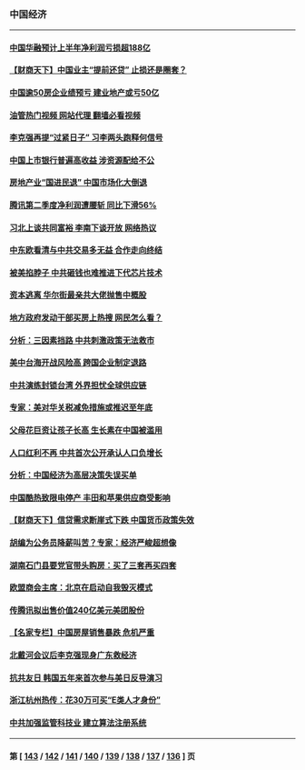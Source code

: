 ### 中国经济
---
#### [中国华融预计上半年净利润亏损超188亿](../../pages/ncid283/n13804756.md?08181245) 
#### [【财商天下】中国业主“提前还贷” 止损还是圈套？](../../pages/ncid283/n13804614.md?08181245) 
#### [中国逾50房企业绩预亏 建业地产或亏50亿](../../pages/ncid283/n13804771.md?08181245) 
#### [油管热门视频 网站代理 翻墙必看视频](http://209.222.30.114:81/youtube.html?08181245)
#### [李克强再提“过紧日子” 习李两头跑释何信号](../../pages/ncid283/n13804616.md?08181245) 
#### [中国上市银行普遍高收益 涉资源配给不公](../../pages/ncid283/n13804794.md?08181245) 
#### [房地产业“国进民退” 中国市场化大倒退](../../pages/ncid283/n13804783.md?08181245) 
#### [腾讯第二季度净利润遭腰斩 同比下滑56%](../../pages/ncid283/n13804704.md?08181245) 
#### [习北上谈共同富裕 李南下谈开放 网络热议](../../pages/ncid283/n13804645.md?08181245) 
#### [中东欧看清与中共交易多无益 合作走向终结](../../pages/ncid283/n13804541.md?08181245) 
#### [被美掐脖子 中共砸钱也难推进下代芯片技术](../../pages/ncid283/n13804047.md?08181245) 
#### [资本逃离 华尔街最亲共大佬抛售中概股](../../pages/ncid283/n13804155.md?08181245) 
#### [地方政府发动干部买房上热搜 网民怎么看？](../../pages/ncid283/n13804322.md?08181245) 
#### [分析：三因素挡路 中共刺激政策无法救市](../../pages/ncid283/n13804430.md?08181245) 
#### [美中台海开战风险高 跨国企业制定退路](../../pages/ncid283/n13804488.md?08181245) 
#### [中共演练封锁台湾 外界担忧全球供应链](../../pages/ncid283/n13804395.md?08181245) 
#### [专家：美对华关税减免措施或推迟至年底](../../pages/ncid283/n13804428.md?08181245) 
#### [父母花巨资让孩子长高 生长素在中国被滥用](../../pages/ncid283/n13804209.md?08181245) 
#### [人口红利不再 中共首次公开承认人口负增长](../../pages/ncid283/n13804153.md?08181245) 
#### [分析：中国经济为高层决策失误买单](../../pages/ncid283/n13803888.md?08181245) 
#### [中国酷热致限电停产 丰田和苹果供应商受影响](../../pages/ncid283/n13803914.md?08181245) 
#### [【财商天下】信贷需求断崖式下跌 中国货币政策失效](../../pages/ncid283/n13803974.md?08181245) 
#### [胡编为公务员降薪叫苦？专家：经济严峻超想像](../../pages/ncid283/n13803936.md?08181245) 
#### [湖南石门县要党官带头购房：买了三套再买四套](../../pages/ncid283/n13803897.md?08181245) 
#### [欧盟商会主席：北京在启动自我毁灭模式](../../pages/ncid283/n13803322.md?08181245) 
#### [传腾讯拟出售价值240亿美元美团股份](../../pages/ncid283/n13803884.md?08181245) 
#### [【名家专栏】中国房屋销售暴跌 危机严重](../../pages/ncid283/n13803785.md?08181245) 
#### [北戴河会议后李克强现身广东救经济](../../pages/ncid283/n13803818.md?08181245) 
#### [抗共友日 韩国五年来首次参与美日反导演习](../../pages/ncid283/n13803746.md?08181245) 
#### [浙江杭州热传：花30万可买“E类人才身份”](../../pages/ncid283/n13803543.md?08181245) 
#### [中共加强监管科技业 建立算法注册系统](../../pages/ncid283/n13803459.md?08181245) 

---
#### 第 [ [143](./143.md?08181245) / [142](./142.md?08181245) / [141](./141.md?08181245) / [140](./140.md?08181245) / [139](./139.md?08181245) / [138](./138.md?08181245) / [137](./137.md?08181245) / [136](./136.md?08181245) ] 页
